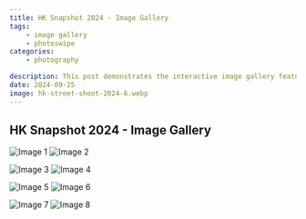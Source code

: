 ```yaml
---
title: HK Snapshot 2024 - Image Gallery
tags: 
    - image gallery
    - photoswipe
categories:
    - photography

description: This post demonstrates the interactive image gallery feature of the Hugo Stack theme, showcasing a series of street photography images in Hong Kong that I captured in 2024.
date: 2024-09-25
image: hk-street-shoot-2024-6.webp
---
```


## HK Snapshot 2024 - Image Gallery

![Image 1](hk-street-shoot-2024-1.webp) ![Image 2](hk-street-shoot-2024-2.webp)

![Image 3](hk-street-shoot-2024-3.webp) ![Image 4](hk-street-shoot-2024-4.webp)

![Image 5](hk-street-shoot-2024-5.webp) ![Image 6](hk-street-shoot-2024-6.webp)

![Image 7](hk-street-shoot-2024-7.webp) ![Image 8](hk-street-shoot-2024-8.webp)
